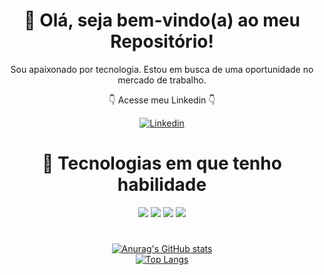 
<div align=center>
  
  # <div>👋 Olá, seja bem-vindo(a) ao meu Repositório!</div>
  <p>
    Sou apaixonado por tecnologia. Estou em busca de uma oportunidade no mercado de trabalho.
  </p>

  <p> 👇 Acesse meu Linkedin 👇 </p>
  
 [![Linkedin](https://img.shields.io/badge/LinkedIn-0077B5?style=for-the-badge&logo=linkedin&logoColor=white)]("https://www.linkedin.com/in/roberto-silva-58965b15b)
      
    
  
  
  #  🚀 Tecnologias em que tenho habilidade   
  <p>
    <img src="https://img.shields.io/badge/-HTML-orange?style=for-the-badge&logo=html5">
    <img src="https://img.shields.io/badge/-CSS-blue?style=for-the-badge&logo=css3">
    <img src="https://img.shields.io/badge/-JAVASCRIPT-yellow?style=for-the-badge&logo=javascript">
    <img src="https://img.shields.io/badge/-GIT-orange?style=for-the-badge&logo=git">
  </p>
  
  #  
  
  [![Anurag's GitHub stats](https://github-readme-stats.vercel.app/api?username=Roberto-frontend-developer&show_icons=true&theme=tokyonight)](https://github.com/anuraghazra/github-readme-stats)
  <br>
  [![Top Langs](https://github-readme-stats.vercel.app/api/top-langs/?username=Roberto-frontend-developer&layout=compact&hide=php,java&theme=tokyonight)](https://github.com/anuraghazra/github-readme-stats)

</div>
